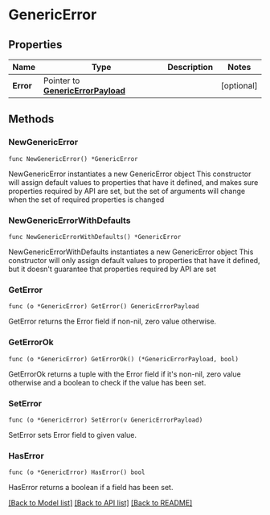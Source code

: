 # GenericError

## Properties

Name | Type | Description | Notes
------------ | ------------- | ------------- | -------------
**Error** | Pointer to [**GenericErrorPayload**](GenericErrorPayload.md) |  | [optional] 

## Methods

### NewGenericError

`func NewGenericError() *GenericError`

NewGenericError instantiates a new GenericError object
This constructor will assign default values to properties that have it defined,
and makes sure properties required by API are set, but the set of arguments
will change when the set of required properties is changed

### NewGenericErrorWithDefaults

`func NewGenericErrorWithDefaults() *GenericError`

NewGenericErrorWithDefaults instantiates a new GenericError object
This constructor will only assign default values to properties that have it defined,
but it doesn't guarantee that properties required by API are set

### GetError

`func (o *GenericError) GetError() GenericErrorPayload`

GetError returns the Error field if non-nil, zero value otherwise.

### GetErrorOk

`func (o *GenericError) GetErrorOk() (*GenericErrorPayload, bool)`

GetErrorOk returns a tuple with the Error field if it's non-nil, zero value otherwise
and a boolean to check if the value has been set.

### SetError

`func (o *GenericError) SetError(v GenericErrorPayload)`

SetError sets Error field to given value.

### HasError

`func (o *GenericError) HasError() bool`

HasError returns a boolean if a field has been set.


[[Back to Model list]](../README.md#documentation-for-models) [[Back to API list]](../README.md#documentation-for-api-endpoints) [[Back to README]](../README.md)



